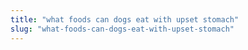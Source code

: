 ```yaml
---
title: "what foods can dogs eat with upset stomach"
slug: "what-foods-can-dogs-eat-with-upset-stomach"
---
```


